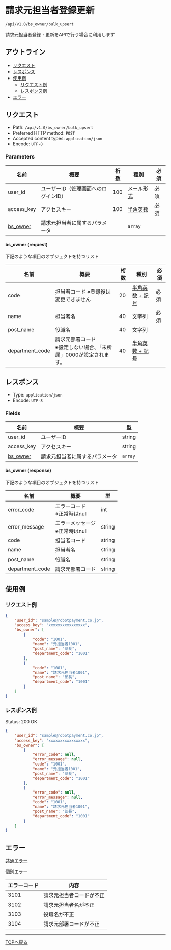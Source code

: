 # 請求元担当者登録更新

`/api/v1.0/bs_owner/bulk_upsert`

請求元担当者登録・更新をAPIで行う場合に利用します

## アウトライン

- [リクエスト](#リクエスト)
- [レスポンス](#レスポンス)
- [使用例](#使用例)
  - [リクエスト例](#リクエスト例)
  - [レスポンス例](#レスポンス例)
- [エラー](#エラー)

## リクエスト
- Path: `/api/v1.0/bs_owner/bulk_upsert`
- Preferred HTTP method: `POST`
- Accepted content types: `application/json`
- Encode: `UTF-8`

### Parameters

| 名前                         | 概要                                 | 桁数 | 種別                              | 必須 |
| ---------------------------- | ------------------------------------ | ---- | --------------------------------- | ---- |
| user_id                      | ユーザーID（管理画面へのログインID） | 100  | [メール形式](../../index.md#種別) | 必須 |
| access_key                   | アクセスキー                         | 100  | [半角英数](../../index.md#種別)   | 必須 |
| [bs_owner](#bsowner-request) | 請求元担当者に属するパラメータ       |      | `array`                 |      |

#### bs_owner (request)

下記のような項目のオブジェクトを持つリスト

| 名前            | 概要                                                                  | 桁数 | 種別                                   | 必須 |
| --------------- | --------------------------------------------------------------------- | ---- | -------------------------------------- | ---- |
| code            | 担当者コード  ※登録後は変更できません                                 | 20   | [半角英数 + 記号](../../index.md#種別) | 必須 |
| name            | 担当者名                                                              | 40   | 文字列                                 | 必須 |
| post_name       | 役職名                                                                | 40   | 文字列                                 |      |
| department_code | 請求元部署コード <br> ※設定しない場合、「未所属」0000が設定されます。 | 40   | [半角英数 + 記号](../../index.md#種別) |      |


## レスポンス

- Type: `application/json`
- Encode: `UTF-8`

### Fields

| 名前                          | 概要                           | 型                |
| ----------------------------- | ------------------------------ | ----------------- |
| user_id                       | ユーザーID                     | string            |
| access_key                    | アクセスキー                   | string            |
| [bs_owner](#bsowner-response) | 請求元担当者に属するパラメータ | `array` |

#### bs_owner (response)

下記のような項目のオブジェクトを持つリスト

| 名前            | 概要                                | 型     |
| --------------- | ----------------------------------- | ------ |
| error_code      | エラーコード <br> ※正常時はnull     | int    |
| error_message   | エラーメッセージ <br> ※正常時はnull | string |
| code            | 担当者コード                        | string |
| name            | 担当者名                            | string |
| post_name       | 役職名                              | string |
| department_code | 請求元部署コード                    | string |


## 使用例

### リクエスト例

```json
{
    "user_id": "sample@robotpayment.co.jp",
    "access_key": "xxxxxxxxxxxxxxxx",
    "bs_owner": [
        {
            "code": "1001",
            "name": "元担当者1001",
            "post_name": "部長",
            "department_code": "1001"
        },
        {
            "code": "1001",
            "name": "請求元担当者1001",
            "post_name": "部長",
            "department_code": "1001"
        }
    ]
}
```

### レスポンス例

Status: 200 OK

```json
{
    "user_id": "sample@robotpayment.co.jp",
    "access_key": "xxxxxxxxxxxxxxxx",
    "bs_owner": [
        {
            "error_code": null,
            "error_message": null,
            "code": "1001",
            "name": "元担当者1001",
            "post_name": "部長",
            "department_code": "1001"
        },
        {
            "error_code": null,
            "error_message": null,
            "code": "1001",
            "name": "請求元担当者1001",
            "post_name": "部長",
            "department_code": "1001"
        }
    ]
}
```

## エラー

[共通エラー](../../index.md#共通エラー)

個別エラー

| エラーコード | 内容                                      |
| ------------ | ---------------------------------------- |
| 3101         | 請求元担当者コードが不正                  |
| 3102         | 請求元担当者名が不正                      |
| 3103         | 役職名が不正                             |
| 3104         | 請求元部署コードが不正                    |

----

[TOPへ戻る](../../index.md)